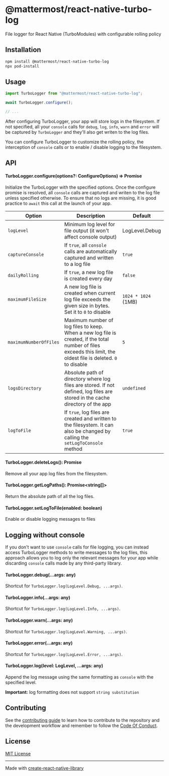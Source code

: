# @mattermost/react-native-turbo-log
File logger for React Native (TurboModules) with configurable rolling policy

## Installation

```sh
npm install @mattermost/react-native-turbo-log
npx pod-install
```

## Usage

```js
import TurboLogger from "@mattermost/react-native-turbo-log";

await TurboLogger.configure();

// ...

```
After configuring TurboLogger, your app will store logs in the filesystem. If not specified, all your `console` calls for
`debug`, `log`, `info`, `warn` and `error` will be captured by `TurboLogger` and they'll also get writen to the log files.

You can configure TurboLogger to customize the rolling policy, the interception of `console` calls or to enable / disable logging to the filesystem.

## API

#### TurboLogger.configure(options?: ConfigureOptions) => Promise<void>

Initialize the TurboLogger with the specified options. Once the configure promise is resolved, all `console` calls are captured and writen to the log file unless specified otherwise. To ensure that no logs are missing, it is good practice to `await` this call at the launch of your app.

| Option | Description | Default |
| --- | --- | --- |
| `logLevel` | Minimum log level for file output (it won't affect console output) | LogLevel.Debug |
| `captureConsole` | If `true`, all `console` calls are automatically captured and written to a log file  | `true` |
| `dailyRolling` | If `true`, a new log file is created every day | `false` |
| `maximumFileSize` | A new log file is created when current log file exceeds the given size in bytes. Set it to `0` to disable | `1024 * 1024` (1MB) |
| `maximumNumberOfFiles` | Maximum number of log files to keep. When a new log file is created, if the total number of files exceeds this limit, the oldest file is deleted. `0` to disable | `5` |
| `logsDirectory` | Absolute path of directory where log files are stored. If not defined, log files are stored in the cache directory of the app | `undefined` |
| `logToFile` | If `true`, log files are created and written to the filesystem. It can also be changed by calling the `setLogToConsole` method | `true` |

#### TurboLogger.deleteLogs(): Promise<boolean>

Remove all your app log files from the filesystem.

#### TurboLogger.getLogPaths(): Promise<string[]>

Return the absolute path of all the log files.

#### TurboLogger.setLogToFile(enabled: boolean)

Enable or disable logging messages to files

## Logging without console

If you don't want to use `console` calls for file logging, you can instead access TurboLogger methods to write messages to the log files, this approach allows you to log only the relevant messages for your app while discarding `console` calls made by any third-party library.

#### TurboLogger.debug(...args: any)

Shortcut for `TurboLogger.log(LogLevel.Debug, ...args)`.

#### TurboLogger.info(...args: any)

Shortcut for `TurboLogger.log(LogLevel.Info, ...args)`.

#### TurboLogger.warn(...args: any)

Shortcut for `TurboLogger.log(LogLevel.Warning, ...args)`.

#### TurboLogger.error(...args: any)

Shortcut for `TurboLogger.log(LogLevel.Error, ...args)`.

#### TurboLogger.log(level: LogLevel, ...args: any)

Append the log message using the same formatting as `console` with the specified level.

**Important:** log formatting does not support `string substitution`


## Contributing

See the [contributing guide](CONTRIBUTING.md) to learn how to contribute to the repository and the development workflow and remember to follow the [Code Of Conduct](https://github.com/mattermost/.github/blob/master/CODE_OF_CONDUCT.md).

## License

[MIT License](LICENSE)

---

Made with [create-react-native-library](https://github.com/callstack/react-native-builder-bob)
